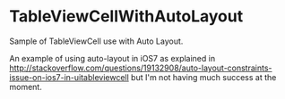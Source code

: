 TableViewCellWithAutoLayout
===========================

Sample of TableViewCell use with Auto Layout.


An example of using auto-layout in iOS7 as explained in http://stackoverflow.com/questions/19132908/auto-layout-constraints-issue-on-ios7-in-uitableviewcell but I'm not having much success at the moment.
